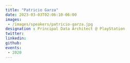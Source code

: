 ```yaml
---
title: "Patricio Garza"
date: 2023-03-03T02:06:10-06:00
images: 
 - /images/speakers/patricio-garza.jpg
designation : Principal Data Architect @ PlayStation
twitter: 
linkedin: 
github: 
events:
 - 2020
---
```




